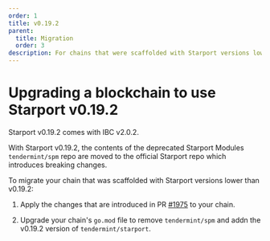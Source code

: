 ```yaml
---
order: 1
title: v0.19.2
parent:
  title: Migration
  order: 3
description: For chains that were scaffolded with Starport versions lower than v0.19.2, changes are required to use Starport v0.19.2. 
---
```


# Upgrading a blockchain to use Starport v0.19.2

Starport v0.19.2 comes with IBC v2.0.2. 

With Starport v0.19.2, the contents of the deprecated Starport Modules `tendermint/spm` repo are moved to the official Starport repo which introduces breaking changes.

To migrate your chain that was scaffolded with Starport versions lower than v0.19.2: 

1. Apply the changes that are introduced in PR [#1975](https://github.com/tendermint/starport/pull/1975/files) to your chain.

2. Upgrade your chain's `go.mod` file to remove `tendermint/spm` and addn the v0.19.2 version of `tendermint/starport`.

